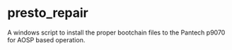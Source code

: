 presto_repair
=============

A windows script to install the proper bootchain files to the Pantech p9070 for AOSP based operation.
